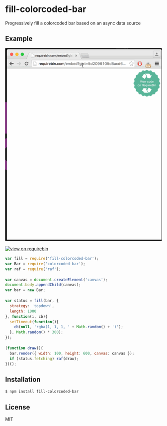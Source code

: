 
# fill-colorcoded-bar

  Progressively fill a colorcoded bar based on an async data source


## Example

  ![animation](animation.gif)

  [![view on requirebin](http://requirebin.com/badge.png)](http://requirebin.com/?gist=5d2096105d5acd69325d)

```js
var fill = require('fill-colorcoded-bar');
var Bar = require('colorcoded-bar');
var raf = require('raf');

var canvas = document.createElement('canvas');
document.body.appendChild(canvas);
var bar = new Bar;

var status = fill(bar, {
  strategy: 'topdown',
  length: 1000
}, function(i, cb){
  setTimeout(function(){
    cb(null, 'rgba(1, 1, 1, ' + Math.random() + ')');
  }, Math.random() * 300);
});

(function draw(){
  bar.render({ width: 100, height: 600, canvas: canvas });
  if (status.fetching) raf(draw);
})();
```

## Installation

```bash
$ npm install fill-colorcoded-bar
```

## License

  MIT

